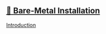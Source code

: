 ## [📄️<!-- --> <!-- -->Bare-Metal Installation](/docs/getting-started/installation/bare_metal.md)

[Introduction](/docs/getting-started/installation/bare_metal.md)
